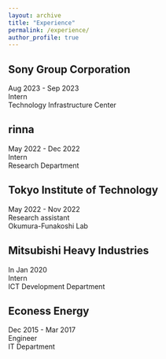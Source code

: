 ```yaml
---
layout: archive
title: "Experience"
permalink: /experience/
author_profile: true
---
```



## Sony Group Corporation
Aug 2023 - Sep 2023\
Intern\
Technology Infrastructure Center

## rinna
May 2022 - Dec 2022\
Intern\
Research Department 

## Tokyo Institute of Technology
May 2022 - Nov 2022\
Research assistant\
Okumura-Funakoshi Lab

## Mitsubishi Heavy Industries
In Jan 2020\
Intern\
ICT Development Department

## Econess Energy
Dec 2015 - Mar 2017\
Engineer\
IT Department
